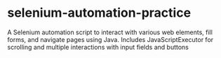 # selenium-automation-practice
A Selenium automation script to interact with various web elements, fill forms, and navigate pages using Java. Includes JavaScriptExecutor for scrolling and multiple interactions with input fields and buttons
